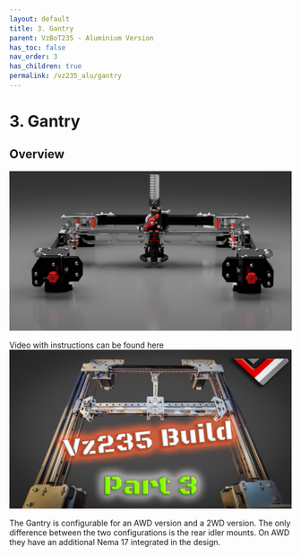 ```yaml
---
layout: default
title: 3. Gantry
parent: VzBoT235 - Aluminium Version
has_toc: false
nav_order: 3
has_children: true
permalink: /vz235_alu/gantry
---
```


# 3. Gantry

## Overview

![Overview](../assets/images/manual/vz235_alu/gantry/overview.png)

Video with instructions can be found here [![Youtube video](../assets/images/manual/vz235_alu/gantry/Gantry-video.jpg)](https://youtu.be/lP59PClF_PU/)

The Gantry is configurable for an AWD version and a 2WD version. The only difference between the two configurations is the rear idler mounts. On AWD they have an additional Nema 17 integrated in the design.
